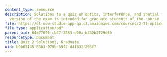 ```yaml
---
content_type: resource
description: Solutions to a quiz on optics, interference, and spatial filtering.  This
  version of the exam is intended for graduate students of the course.
file: https://ol-ocw-studio-app-qa.s3.amazonaws.com/courses/2-71-optics-spring-2009/b0b6314583b3979b59f2d4f832f295f7_MIT2_71S09_gquiz2_sol.pdf
file_type: application/pdf
parent_uid: 64e77695-cb47-2863-d60a-b432b2729d60
resourcetype: Document
title: Quiz 2 Solutions, Graduate
uid: b0b63145-83b3-979b-59f2-d4f832f295f7
---
```

